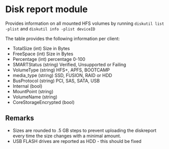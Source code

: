 Disk report module
==============

Provides information on all mounted HFS volumes by running 
`diskutil list -plist` and `diskutil info -plist deviceID`

The table provides the following information per client:

* TotalSize (int) Size in Bytes
* FreeSpace (int) Size in Bytes
* Percentage (int) percentage 0-100
* SMARTStatus (string) Verified, Unsupported or Failing
* VolumeType (string) HFS+, APFS, BOOTCAMP
* media_type (string) SSD, FUSION, RAID or HDD
* BusProtocol (string) PCI, SAS, SATA, USB
* Internal (bool)
* MountPoint (string)
* VolumeName (string)
* CoreStorageEncrypted (bool)


Remarks
---

* Sizes are rounded to .5 GB steps to prevent uploading the diskreport every time the size changes with a minimal amount.
* USB FLASH drives are reported as HDD - this should be fixed
